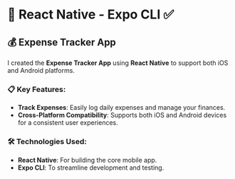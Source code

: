 # 🚀 React Native - Expo CLI ✅

## 💰 Expense Tracker App

I created the **Expense Tracker App** using **React Native** to support both iOS and Android platforms.

### 📋 Key Features:
- **Track Expenses**: Easily log daily expenses and manage your finances.
- **Cross-Platform Compatibility**: Supports both iOS and Android devices for a consistent user experiences.


### 🛠️ Technologies Used:
- **React Native**: For building the core mobile app.
- **Expo CLI**: To streamline development and testing.



